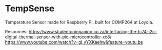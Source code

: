 # TempSense
Temperature Sensor made for Raspberry Pi, built for COMP264 at Loyola. 

Resources:<n>
https://www.studentcompanion.co.za/interfacing-the-tc74-i2c-digital-thermal-sensor-with-pic-microcontroller-xc8/
https://www.youtube.com/watch?v=gI_yYXKaehw&feature=youtu.be

<script src="https://gist.github.com/TechplexEngineer/9373080.js"></script>

